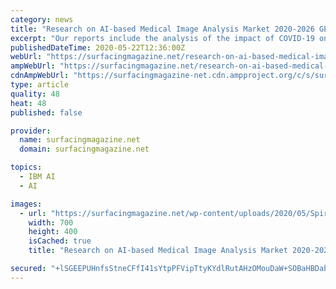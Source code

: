 ```yaml
---
category: news
title: "Research on AI-based Medical Image Analysis Market 2020-2026 GE Healthcare, IBM Watson Health, Philips Healthcare, Samsung"
excerpt: "Our reports include the analysis of the impact of COVID-19 on this industry. Our new sample is updated which correspond in new report showing impact of Covid-19 on Industry trends. Also we are offering 20% discount Collect a sample PDF of the AI-based Medical Image Analysis market report:  The worldwide AI-based Medical Image Analysis market represents several drivers,"
publishedDateTime: 2020-05-22T12:36:00Z
webUrl: "https://surfacingmagazine.net/research-on-ai-based-medical-image-analysis-market-2020-2026-ge-healthcare-ibm-watson-health-philips-healthcare-samsung/"
ampWebUrl: "https://surfacingmagazine.net/research-on-ai-based-medical-image-analysis-market-2020-2026-ge-healthcare-ibm-watson-health-philips-healthcare-samsung/amp/"
cdnAmpWebUrl: "https://surfacingmagazine-net.cdn.ampproject.org/c/s/surfacingmagazine.net/research-on-ai-based-medical-image-analysis-market-2020-2026-ge-healthcare-ibm-watson-health-philips-healthcare-samsung/amp/"
type: article
quality: 48
heat: 48
published: false

provider:
  name: surfacingmagazine.net
  domain: surfacingmagazine.net

topics:
  - IBM AI
  - AI

images:
  - url: "https://surfacingmagazine.net/wp-content/uploads/2020/05/Spire-market-research-10.jpg"
    width: 700
    height: 400
    isCached: true
    title: "Research on AI-based Medical Image Analysis Market 2020-2026 GE Healthcare, IBM Watson Health, Philips Healthcare, Samsung"

secured: "+lSGEEPUHnfsStneCFfI41sYtpPFVipTtyKYdlRutAHzOMouDaW+SOBaHBDabHnFrVF0uVmP2RH9dxqR0OvyJbarifCdSi8LGAImRhN+xARoT6UKnSQoI8FEM0kBBhRo1JpLJXJTH5PFnMKqngVIjjuzk57QupXc94FUnQ40UW9+TX+WdfpIZQuF0/fSod80NHdpOHiF6YJfDwUIXGzMsKIRqLhpSnUAIuw4mcHCDjcuyeQATiK7sJ1FB0oDqNsNiuEwsLRPyGje7ZaPozqjpZaKF4KZPlF2nQup17cEKjRK1BQ/2x57yEMY4lGqsIRO;OQf12zZhT89da7D5GyFxDw=="
---
```


